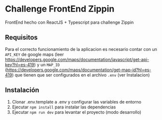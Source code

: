# Challenge FrontEnd Zippin 

FrontEnd hecho con ReactJS + Typescript para challenge Zippin

## Requisitos

Para el correcto funcionamiento de la aplicacion es necesario contar con un `API_KEY` de google maps (leer https://developers.google.com/maps/documentation/javascript/get-api-key?hl=es-419)
y un `MAP_ID` (https://developers.google.com/maps/documentation/get-map-id?hl=es-419)
que tienen que ser configurados en el archivo `.env` (ver Instalacion)

## Instalación

1. Clonar .env.template a .env y configurar las variables de entorno
2. Ejecutar `npm install` para instalar las dependencias
3. Ejecutar `npm run dev` para levantar el proyecto (modo desarrollo)


